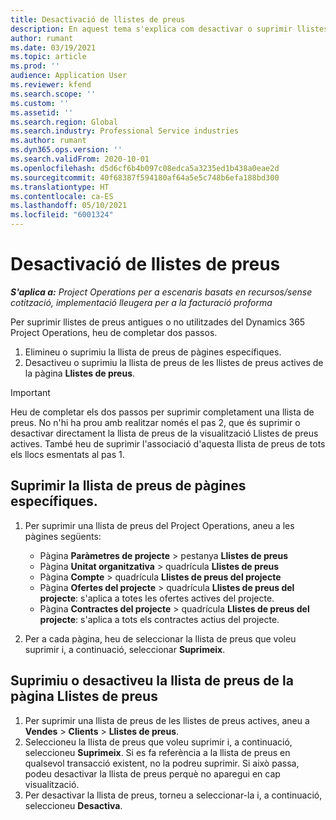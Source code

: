 ```yaml
---
title: Desactivació de llistes de preus
description: En aquest tema s'explica com desactivar o suprimir llistes de preus no usades o antigues.
author: rumant
ms.date: 03/19/2021
ms.topic: article
ms.prod: ''
audience: Application User
ms.reviewer: kfend
ms.search.scope: ''
ms.custom: ''
ms.assetid: ''
ms.search.region: Global
ms.search.industry: Professional Service industries
ms.author: rumant
ms.dyn365.ops.version: ''
ms.search.validFrom: 2020-10-01
ms.openlocfilehash: d5d6cf6b4b097c08edca5a3235ed1b438a0eae2d
ms.sourcegitcommit: 40f68387f594180af64a5e5c748b6efa188bd300
ms.translationtype: HT
ms.contentlocale: ca-ES
ms.lasthandoff: 05/10/2021
ms.locfileid: "6001324"
---
```

# <a name="deactivate-price-lists"></a>Desactivació de llistes de preus 

_**S'aplica a:** Project Operations per a escenaris basats en recursos/sense cotització, implementació lleugera per a la facturació proforma_

Per suprimir llistes de preus antigues o no utilitzades del Dynamics 365 Project Operations, heu de completar dos passos. 

1. Elimineu o suprimiu la llista de preus de pàgines específiques.
2. Desactiveu o suprimiu la llista de preus de les llistes de preus actives de la pàgina **Llistes de preus**.

>[!IMPORTANT]
> Heu de completar els dos passos per suprimir completament una llista de preus. No n'hi ha prou amb realitzar només el pas 2, que és suprimir o desactivar directament la llista de preus de la visualització Llistes de preus actives. També heu de suprimir l'associació d'aquesta llista de preus de tots els llocs esmentats al pas 1.

## <a name="delete-the-price-list-from-specific-pages"></a>Suprimir la llista de preus de pàgines específiques.
1. Per suprimir una llista de preus del Project Operations, aneu a les pàgines següents:  

      - Pàgina **Paràmetres de projecte** > pestanya **Llistes de preus**
      - Pàgina **Unitat organitzativa** > quadrícula **Llistes de preus**
      - Pàgina **Compte** > quadrícula **Llistes de preus del projecte**
      - Pàgina **Ofertes del projecte** > quadrícula **Llistes de preus del projecte**: s'aplica a totes les ofertes actives del projecte.
      - Pàgina **Contractes del projecte** > quadrícula **Llistes de preus del projecte**: s'aplica a tots els contractes actius del projecte.

 2. Per a cada pàgina, heu de seleccionar la llista de preus que voleu suprimir i, a continuació, seleccionar **Suprimeix**. 
 
## <a name="delete-or-deactivate-the-price-list-from-the-price-lists-page"></a>Suprimiu o desactiveu la llista de preus de la pàgina Llistes de preus
 
1. Per suprimir una llista de preus de les llistes de preus actives, aneu a **Vendes** > **Clients** > **Llistes de preus**. 
2. Seleccioneu la llista de preus que voleu suprimir i, a continuació, seleccioneu **Suprimeix**. Si es fa referència a la llista de preus en qualsevol transacció existent, no la podreu suprimir. Si això passa, podeu desactivar la llista de preus perquè no aparegui en cap visualització. 
3. Per desactivar la llista de preus, torneu a seleccionar-la i, a continuació, seleccioneu **Desactiva**.   
